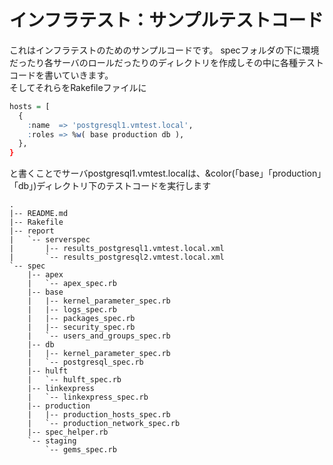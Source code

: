 # インフラテスト：サンプルテストコード

これはインフラテストのためのサンプルコードです。
specフォルダの下に環境だったり各サーバのロールだったりのディレクトリを作成しその中に各種テストコードを書いていきます。  
そしてそれらをRakefileファイルに  
```r
hosts = [
  {
    :name  => 'postgresql1.vmtest.local',
    :roles => %w( base production db ),
  },
}
```
と書くことでサーバpostgresql1.vmtest.localは、&color(「base」「production」「db」)ディレクトリ下のテストコードを実行します  
 

    .  
    |-- README.md  
    |-- Rakefile  
    |-- report  
    |   `-- serverspec  
    |       |-- results_postgresql1.vmtest.local.xml  
    |       `-- results_postgresql2.vmtest.local.xml  
    `-- spec  
        |-- apex  
        |   `-- apex_spec.rb  
        |-- base  
        |   |-- kernel_parameter_spec.rb  
        |   |-- logs_spec.rb  
        |   |-- packages_spec.rb  
        |   |-- security_spec.rb  
        |   `-- users_and_groups_spec.rb  
        |-- db  
        |   |-- kernel_parameter_spec.rb  
        |   `-- postgresql_spec.rb  
        |-- hulft  
        |   `-- hulft_spec.rb  
        |-- linkexpress  
        |   `-- linkexpress_spec.rb  
        |-- production  
        |   |-- production_hosts_spec.rb  
        |   `-- production_network_spec.rb  
        |-- spec_helper.rb  
        `-- staging  
            `-- gems_spec.rb  
  

